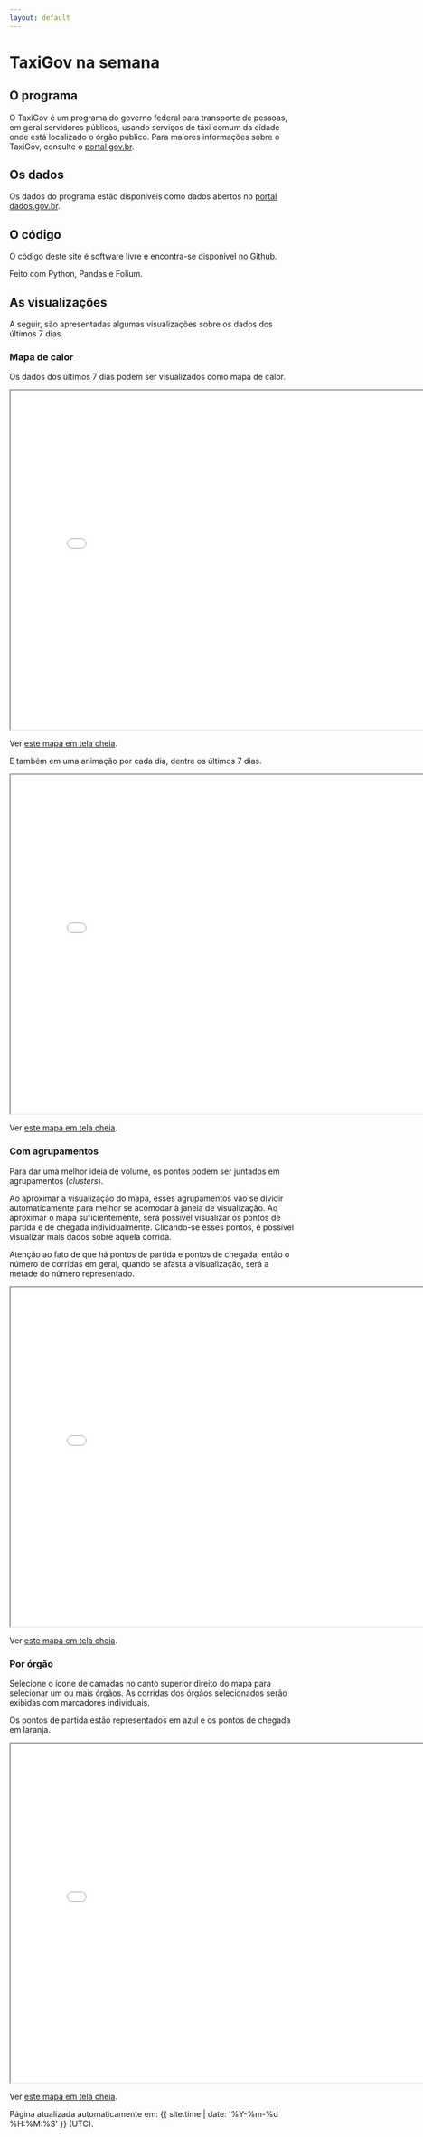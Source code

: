 ```yaml
---
layout: default
---
```


# TaxiGov na semana

## O programa

O TaxiGov é um programa do governo federal para transporte de pessoas,
em geral servidores públicos, usando serviços de táxi comum da cidade
onde está localizado o órgão público. Para maiores informações sobre o
TaxiGov, consulte o
[portal gov.br](https://www.gov.br/economia/pt-br/assuntos/gestao/central-de-compras/taxigov).

## Os dados

Os dados do programa estão disponíveis como dados abertos no
[portal dados.gov.br](https://dados.gov.br/dataset/corridas-do-taxigov).

## O código

O código deste site é software livre e encontra-se disponível
[no Github](https://github.com/economiagovbr/taxigovviz).

Feito com Python, Pandas e Folium.

## As visualizações

A seguir, são apresentadas algumas visualizações sobre os dados dos
últimos 7 dias.

### Mapa de calor

Os dados dos últimos 7 dias podem ser visualizados como mapa de calor.

<iframe
    src="maps/heatmap.html"
    title="mapa de calor"
    width="800"
    height="600">
</iframe>

Ver [este mapa em tela cheia](maps/heatmap.html).

E também em uma animação por cada dia, dentre os últimos 7 dias.

<iframe
    src="maps/heatmap-time.html"
    title="mapa de calor por tempo"
    width="800"
    height="600">
</iframe>

Ver [este mapa em tela cheia](maps/heatmap-time.html).

### Com agrupamentos

Para dar uma melhor ideia de volume, os pontos podem ser juntados em
agrupamentos (*clusters*).

Ao aproximar a visualização do mapa, esses agrupamentos vão se dividir
automaticamente para melhor se acomodar à janela de visualização. Ao
aproximar o mapa suficientemente, será possível visualizar os pontos de
partida e de chegada individualmente. Clicando-se esses pontos, é
possível visualizar mais dados sobre aquela corrida.

Atenção ao fato de que há pontos de partida e pontos de chegada, então o
número de corridas em geral, quando se afasta a visualização, será a
metade do número representado.

<iframe
    src="maps/clusters.html"
    title="mapa de agrupamentos"
    width="800"
    height="600">
</iframe>

Ver [este mapa em tela cheia](maps/clusters.html).

### Por órgão

Selecione o ícone de camadas no canto superior direito do mapa para
selecionar um ou mais órgãos. As corridas dos órgãos selecionados
serão exibidas com marcadores individuais.

Os pontos de partida estão representados em azul e os pontos de chegada
em laranja.

<iframe
    src="maps/orgaos.html"
    title="mapa por órgão"
    width="800"
    height="600">
</iframe>

Ver [este mapa em tela cheia](maps/orgaos.html).

Página atualizada automaticamente em:
{{ site.time | date: '%Y-%m-%d %H:%M:%S' }} (UTC).
